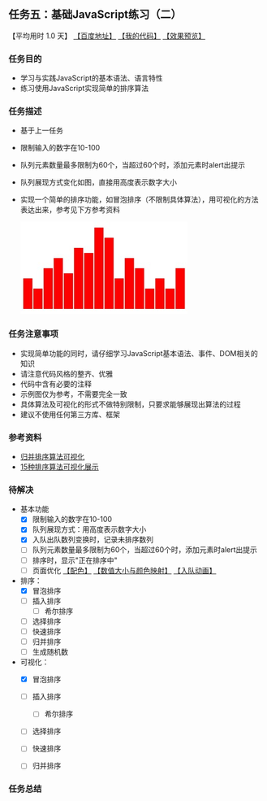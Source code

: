 ## 任务五：基础JavaScript练习（二）
【平均用时 1.0 天】
[【百度地址】](http://ife.baidu.com/course/detail/id/105)
[【我的代码】](https://github.com/baoyuzhang/IFE2017/tree/master/IFE_binbin/IFE_binbin_task5)
[【效果预览】](https://baoyuzhang.github.io/IFE2017/IFE_binbin/IFE_binbin_task5/IFE_binbin_task5.html)

### 任务目的

- 学习与实践JavaScript的基本语法、语言特性
- 练习使用JavaScript实现简单的排序算法

### 任务描述

- 基于上一任务
- 限制输入的数字在10-100
- 队列元素数量最多限制为60个，当超过60个时，添加元素时alert出提示
- 队列展现方式变化如图，直接用高度表示数字大小
- 实现一个简单的排序功能，如冒泡排序（不限制具体算法），用可视化的方法表达出来，参考见下方参考资料

  ![](task_2_19_1.jpg)

### 任务注意事项

- 实现简单功能的同时，请仔细学习JavaScript基本语法、事件、DOM相关的知识
- 请注意代码风格的整齐、优雅
- 代码中含有必要的注释
- 示例图仅为参考，不需要完全一致
- 具体算法及可视化的形式不做特别限制，只要求能够展现出算法的过程
- 建议不使用任何第三方库、框架

### 参考资料
- [归并排序算法可视化](http://v.youku.com/v_show/id_XNTM1NTQxMDMy.html)
- [15种排序算法可视化展示](http://v.youku.com/v_show/id_XNjIwNTEzMTA0.html?from=y1.2-1-176.3.3-2.1-1-1-2-0)

### 待解决

- 基本功能
  - [x] 限制输入的数字在10-100
  - [x] 队列展现方式：用高度表示数字大小
  - [x] 入队出队数列变换时，记录未排序数列
  - [ ] 队列元素数量最多限制为60个，当超过60个时，添加元素时alert出提示
  - [ ] 排序时，显示"正在排序中"
  - [ ] 页面优化 [【配色】](http://smallstarz.com/baidutask-2017/binbinxueyuan/task5/task_1_5_1.html)  [【数值大小与颜色映射】](http://htmlpreview.github.io/?https://github.com/dirkmu404/baudu/blob/master/stage%202/task5/task5.html) [【入队动画】](https://ivylian.github.io/js_stepbystep/js05.html)

- 排序：
  - [x] 冒泡排序
  - [ ] 插入排序
    - [ ] 希尔排序
  - [ ] 选择排序
  - [ ] 快速排序
  - [ ] 归并排序
  - [ ] 生成随机数

- 可视化：
  - [x] 冒泡排序
  - [ ] 插入排序
    - [ ] 希尔排序
  - [ ] 选择排序
  - [ ] 快速排序
  - [ ] 归并排序


### 任务总结
